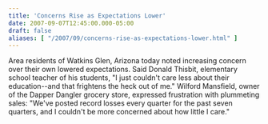 ```yaml
---
title: 'Concerns Rise as Expectations Lower'
date: 2007-09-07T12:45:00.000-05:00
draft: false
aliases: [ "/2007/09/concerns-rise-as-expectations-lower.html" ]
---
```


Area residents of Watkins Glen, Arizona today noted increasing concern over their own lowered expectations. Said Donald Thisbit, elementary school teacher of his students, "I just couldn't care less about their education--and that frightens the heck out of me." Wilford Mansfield, owner of the Dapper Dangler grocery store, expressed frustration with plummeting sales: "We've posted record losses every quarter for the past seven quarters, and I couldn't be more concerned about how little I care."